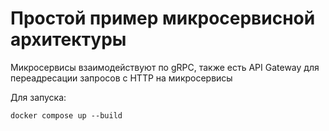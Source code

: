 # Простой пример микросервисной архитектуры
Микросервисы взаимодействуют по gRPC, также есть API Gateway для переадресации запросов с HTTP на микросервисы

Для запуска:
```
docker compose up --build
```
